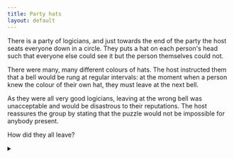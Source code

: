 ```yaml
---
title: Party hats
layout: default
---
```


There is a party of logicians, and just towards the end of the party the host
seats everyone down in a circle. They puts a hat on each person's head such that
everyone else could see it but the person themselves could not.

There were many, many different colours of hats. The host instructed them that
a bell would be rung at regular intervals: at the moment when a person knew the
colour of their own hat, they must leave at the next bell.

As they were all very good logicians, leaving at the wrong bell was unacceptable
and would be disastrous to their reputations. The host reassures the group by
stating that the puzzle would not be impossible for anybody present.

How did they all leave?

<details><summary></summary>

First we determine that there must be at least 2 of each hat colour.
If there was a person with a unique hat colour, then they could
in no way determine that their was even a valid colour. However, the host said
that everyone has enough information to solve the puzzle and leave. Thus there
must be at least two people with each hat colour.

We now form a hypothesis and prove it via induction:

**Hypothesis**: If there are $$n$$ people with a hat of colour $$c$$, then
they will all leave on the $$(n-1)$$th bell.

If there are only two people for a given colour $$c$$, then both of them will
count only one hat of colour $$c$$ in the group. Thus they will both know that
their own hat colour must also be $$c$$. Therefore they both leave on the first
bell, satisfying the **Hypothesis**.

Suppose there are $$n$$ people with hats of a given colour $$c$$, and suppose
the **Hypothesis** is true for $$n-1$$. Then everyone with hat colour $$c$$ will
see $$n-1$$ people with colour $$c$$. On the $$(n-1)$$th bell none of them will
leave, thus they will all conclude there must be more than $$n-1$$ people with a
hat of colour $$c$$. Thus they will determine that they must have a hat of colour
$$c$$.

Therefore, because the **Hypothesis** is true for $$n=2$$, and
the **Hypothesis** being true for $$n-1$$ implies it is true for $$n$$, we have
that the **Hypothesis** is true for all $$n \ge 2$$.

Therefore, everyone eventually leaves. (Compare this with
[Marked prisoners]({{ 'puzzles/marked-prisoners' | relative_url }})).

</details>
